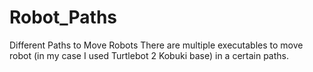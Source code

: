 # Robot_Paths
Different Paths to Move Robots
There are multiple executables to move robot (in my case I used Turtlebot 2 Kobuki base) in a certain paths.

